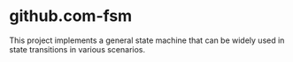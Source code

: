 # github.com-fsm
This project implements a general state machine that can be widely used in state transitions in various scenarios.
